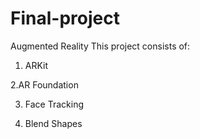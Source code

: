 # Final-project
Augmented Reality
This project consists of:
1. ARKit

 2.AR Foundation

3. Face Tracking

4. Blend Shapes 
